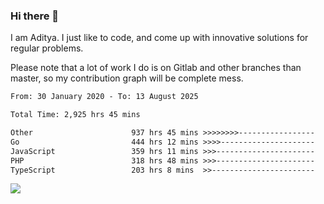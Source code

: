 ### Hi there 👋

I am Aditya. I just like to code, and come up with innovative solutions for regular problems.

Please note that a lot of work I do is on Gitlab and other branches than master, so my contribution graph will be complete mess.

<!--START_SECTION:waka-->

```txt
From: 30 January 2020 - To: 13 August 2025

Total Time: 2,925 hrs 45 mins

Other                      937 hrs 45 mins >>>>>>>>-----------------   32.05 %
Go                         444 hrs 12 mins >>>>---------------------   15.18 %
JavaScript                 359 hrs 11 mins >>>----------------------   12.28 %
PHP                        318 hrs 48 mins >>>----------------------   10.90 %
TypeScript                 203 hrs 8 mins  >>-----------------------   06.94 %
```

<!--END_SECTION:waka-->

![](https://komarev.com/ghpvc/?username=BrainBuzzer)
